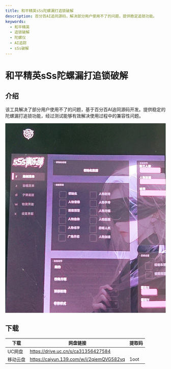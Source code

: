 ```yaml
---
title: 和平精英sSs陀螺漏打追锁破解
description: 百分百AI追同源码，解决部分用户使用不了的问题，提供稳定追锁功能。
keywords:
  - 和平精英
  - 追锁破解
  - 陀螺仪
  - AI追踪
  - sSs破解
---
```


# 和平精英sSs陀螺漏打追锁破解

## 介绍
该工具解决了部分用户使用不了的问题，基于百分百AI追同源码开发。提供稳定的陀螺漏打追锁功能，经过测试能够有效解决使用过程中的兼容性问题。

![和平精英sSs陀螺漏打追锁破解](image.png)

## 下载

| 下载 | 网盘链接 | 提取码 |
| ---- | -------- | ------------ |
| UC网盘 | https://drive.uc.cn/s/ca31356427584 |  |
| 移动云盘 | https://caiyun.139.com/w/i/2qiemQVG582yq | 1oot |
